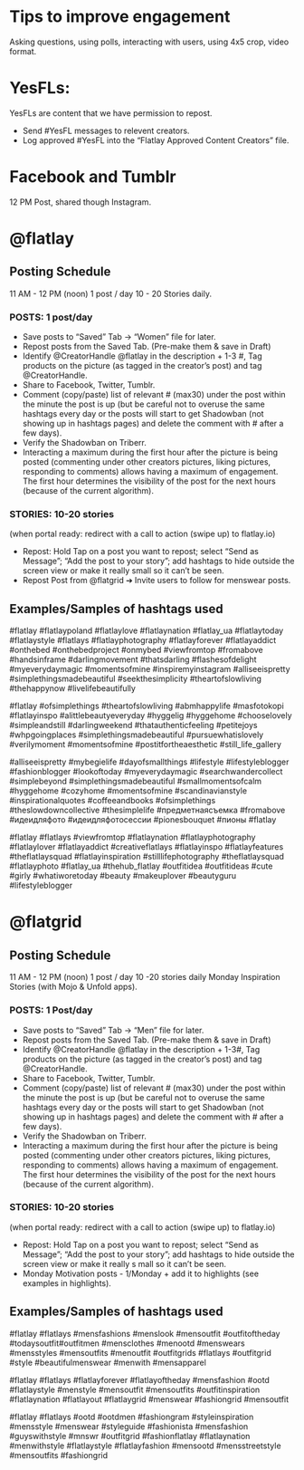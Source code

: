 <!-- TITLE: Instagram -->
<!-- SUBTITLE: Instagram (& Facebook and Tumblr) Guide -->

# Tips to improve engagement 
Asking questions, using polls, interacting with users, using 4x5 crop, video format.

# YesFLs:
YesFLs are content that we have permission to repost.

- Send #YesFL messages to relevent creators.
- Log approved #YesFL into the “Flatlay Approved Content Creators” file.


# Facebook and Tumblr
12 PM Post, shared though Instagram.

# @flatlay
## Posting Schedule
11 AM - 12 PM (noon)
1 post / day
10 - 20 Stories daily.

### POSTS: 1 post/day

- Save posts to “Saved” Tab -> “Women” file for later.
- Repost posts from the Saved Tab. (Pre-make them & save in Draft)
- Identify @CreatorHandle @flatlay in the description + 1-3 #, Tag products on the picture (as tagged in the creator’s post) and tag @CreatorHandle.
- Share to Facebook, Twitter, Tumblr.
- Comment (copy/paste) list of relevant # (max30) under the post within 
the minute the post is up (but be careful not to overuse the same hashtags 
every day or the posts will start to get Shadowban (not showing up in 
hashtags pages) and delete the comment with # after a few days).
- Verify the Shadowban on Triberr.
- Interacting a maximum during the first hour after the picture is being 
posted (commenting under other creators pictures, liking pictures, responding to comments) allows having a maximum of engagement. 
The first hour determines the visibility of the post for the next hours (because of the current algorithm).

### STORIES: 10-20 stories

(when portal ready: redirect with a call to action (swipe up) to flatlay.io)
- Repost: Hold Tap on a post you want to repost; select “Send as Message”; “Add the post to your story”; add hashtags to hide outside the screen view or make it really small so it can’t be seen. 
- Repost Post from @flatgrid ➔ Invite users to follow for menswear posts.

## Examples/Samples of hashtags used

#flatlay #flatlaypoland #flatlaylove #flatlaynation #flatlay_ua #flatlaytoday #flatlaystyle #flatlays #flatlayphotography #flatlayforever #flatlayaddict #onthebed #onthebedproject #onmybed #viewfromtop #fromabove #handsinframe #darlingmovement #thatsdarling #flashesofdelight #myeverydaymagic #momentsofmine #inspiremyinstagram #alliseeispretty #simplethingsmadebeautiful #seekthesimplicity #theartofslowliving #thehappynow #livelifebeautifully

#flatlay #ofsimplethings #theartofslowliving #abmhappylife #masfotokopi #flatlayinspo #alittlebeautyeveryday #hyggelig #hyggehome #chooselovely #simpleandstill #darlingweekend #thatauthenticfeeling #petitejoys #whpgoingplaces #simplethingsmadebeautiful #pursuewhatislovely #verilymoment #momentsofmine #postitfortheaesthetic #still_life_gallery

#alliseeispretty #mybegielife #dayofsmallthings #lifestyle #lifestyleblogger #fashionblogger #lookoftoday #myeverydaymagic #searchwandercollect #simplebeyond #simplethingsmadebeautiful #smallmomentsofcalm #hyggehome #cozyhome #momentsofmine #scandinavianstyle #inspirationalquotes #coffeeandbooks #ofsimplethings #theslowdowncollective #thesimplelife #предметнаясъемка #fromabove #идеидляфото #идеидляфотосессии #pionesbouquet #пионы #flatlay

#flatlay #flatlays #viewfromtop #flatlaynation #flatlayphotography #flatlaylover #flatlayaddict #creativeflatlays #flatlayinspo #flatlayfeatures #theflatlaysquad #flatlayinspiration #stilllifephotography #theflatlaysquad #flatlayphoto #flatlay_ua #thehub_flatlay #outfitidea #outfitideas #cute #girly #whatiworetoday #beauty #makeuplover #beautyguru #lifestyleblogger

# @flatgrid
## Posting Schedule
11 AM - 12 PM (noon)
1 post / day
10 -20 stories daily
Monday Inspiration Stories (with Mojo & Unfold apps).

### POSTS: 1 Post/day
- Save posts to “Saved” Tab -> “Men” file for later.
- Repost posts from the Saved Tab. (Pre-make them & save in Draft)
- Identify @CreatorHandle @flatlay in the description + 1-3#, Tag products on the picture (as tagged in the creator’s post) and tag @CreatorHandle.
- Share to Facebook, Twitter, Tumblr.
- Comment (copy/paste) list of relevant # (max30) under the post within 
the minute the post is up (but be careful not to overuse the same hashtags 
every day or the posts will start to get Shadowban (not showing up in hashtags pages) and delete the comment with # after a few days).
- Verify the Shadowban on Triberr.
- Interacting a maximum during the first hour after the picture is being 
posted (commenting under other creators pictures, liking pictures, responding to comments) allows having a maximum of engagement. 
The first hour determines the visibility of the post for the next hours (because of the current algorithm).

### STORIES: 10-20 stories

(when portal ready: redirect with a call to action (swipe up) to flatlay.io)
- Repost: Hold Tap on a post you want to repost; select “Send as Message”; “Add the post to your story”; add hashtags to hide outside the screen view or make it really s mall so it can’t be seen. 
- Monday Motivation posts - 1/Monday + add it to highlights (see examples in highlights). 

## Examples/Samples of hashtags used

#flatlay #flatlays #mensfashions #menslook #mensoutfit #outfitoftheday #todaysoutfit#outfitmen #mensclothes #menootd #menswears #mensstyles #mensoutfits #menoutfit #outfitgrids #flatlays #outfitgrid #style #beautifulmenswear #menwith #mensapparel

#flatlay #flatlays #flatlayforever #flatlayoftheday #mensfashion #ootd #flatlaystyle #menstyle #mensoutfit #mensoutfits #outfitinspiration #flatlaynation #flatlayout #flatlaygrid #menswear #fashiongrid #mensoutfit

#flatlay #flatlays #ootd #ootdmen #fashiongram #styleinspiration #mensstyle #menswear #styleguide #fashionista #mensfashion #guyswithstyle #mnswr #outfitgrid #fashionflatlay #flatlaynation #menwithstyle #flatlaystyle #flatlayfashion #mensootd #mensstreetstyle #mensoutfits #fashiongrid 

